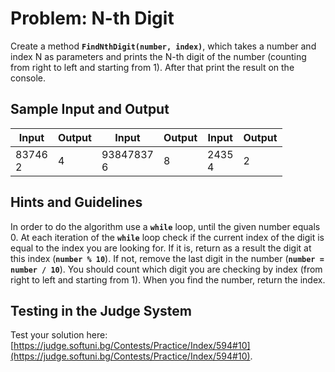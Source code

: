 # Problem: N-th Digit

Create a method **`FindNthDigit(number, index)`**, which takes a number and index N as parameters and prints the N-th digit of the number (counting from right to left and starting from 1). After that print the result on the console.

## Sample Input and Output

| Input | Output | Input | Output | Input | Output |
| --- | --- | --- | --- | --- | --- |
|83746<br>2|4|93847837<br>6|8|2435<br>4|2|

## Hints and Guidelines

In order to do the algorithm use a **`while`** loop, until the given number equals 0. At each iteration of the **`while`** loop check if the current index of the digit is equal to the index you are looking for. If it is, return as a result the digit at this index (**`number % 10`**). If not, remove the last digit in the number (**`number = number / 10`**). You should count which digit you are checking by index (from right to left and starting from 1). When you find the number, return the index. 

## Testing in the Judge System

Test your solution here: [https://judge.softuni.bg/Contests/Practice/Index/594#10](https://judge.softuni.bg/Contests/Practice/Index/594#10).
